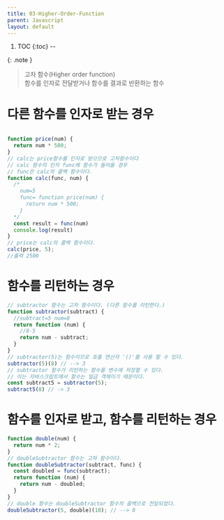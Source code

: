 ```yaml
---
title: 03-Higher-Order-Function
parent: Javascript
layout: default
---
```


1. TOC
{:toc}
--


{: .note }
>
> 고차 함수(Higher order function) <br/>
> 함수를 인자로 전달받거나 함수를 결과로 반환하는 함수
>

# 다른 함수를 인자로 받는 경우

```js

function price(num) {
  return num * 500;
}
// calc는 price함수를 인자로 받으므로 고차함수이다
// calc 함수의 인자 func에 함수가 들어올 경우
// func은 calc의 콜백 함수이다.
function calc(func, num) {
  /*
  	num=5
    func= function price(num) {
      return num * 500;
    }
  */
  const result = func(num)
  console.log(result)
}
// price는 calc의 콜백 함수이다.
calc(price, 5);
//출력 2500

```

# 함수를 리턴하는 경우

```js
// subtractor 함수는 고차 함수이다. (다른 함수를 리턴한다.)
function subtractor(subtract) {
  //subtract=5 num=8
  return function (num) {
    //8-5
    return num - subtract;
  }
}
// subtractor(5)는 함수이므로 호출 연산자 '()'를 사용 할 수 있다.
subtractor(5)(8) // --> 3
// subtractor 함수가 리턴하는 함수를 변수에 저장할 수 있다.
// 이는 자바스크립트에서 함수는 일급 객체이기 때문이다.
const subtract5 = subtractor(5);
subtract5(8) // -> 3

```


# 함수를 인자로 받고, 함수를 리턴하는 경우

```js
function double(num) {
  return num * 2;
}
// doubleSubtractor 함수는 고차 함수이다.
function doubleSubtractor(subtract, func) {
  const doubled = func(subtract);
  return function (num) {
    return num - doubled;
  }
}
// double 함수는 doubleSubtractor 함수의 콜백으로 전달되었다.
doubleSubtractor(5, double)(18); // --> 8
```